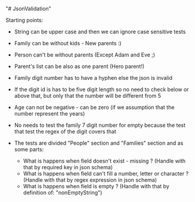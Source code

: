 "# JsonValidation" 

Starting points:
* String can be upper case and then we can ignore case sensitive tests
* Family can be without kids - New parents :)
* Person can't be without parents (Except Adam and Eve ;)
* Parent's list can be also as one parent (Hero parent!)
* Family digit number has to have a hyphen else the json is invalid
* If the digit id is has to be five digit length so no need to check
  below or above that, but only that the number will be different from 5
* Age can not be negative - can be zero (if we assumption that the number represent the years)
* No needs to test the family 7 digit number for empty because the test that test the regex of the digit covers that


* The tests are divided "People" section and "Families" section and as some parts:
    * What is happens when field doesn't exist - missing ?
      (Handle with that by required key in json schema)
    * What is happens when field can't fill a number, 
      letter or character ?
      (Handle with that by regex expression in json schema)
    * What is happens when field is empty ?
      (Handle with that by definition of: "nonEmptyString")
      